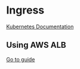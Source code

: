 # Ingress

[Kubernetes Documentation](https://kubernetes.io/ko/docs/concepts/services-networking/ingress/)

## Using AWS ALB

[Go to guide](/aws-resources-example/Containers/EKS/05-using-elb-on-eks/#create-alb-using-ingress)